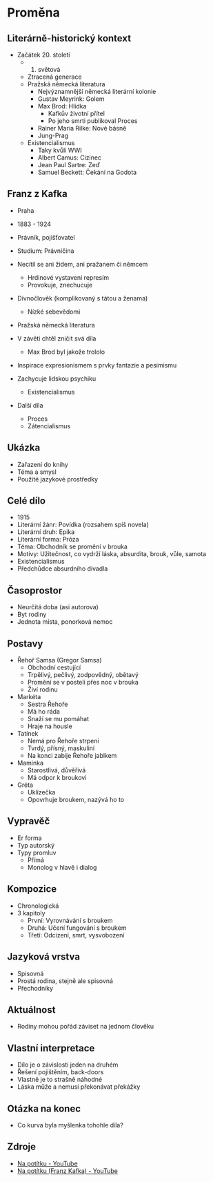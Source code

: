 # Proměna

## Literárně-historický kontext
- Začátek 20. století
    - 1. světová
    - Ztracená generace
    - Pražská německá literatura
        - Nejvýznamnější německá literární kolonie
        - Gustav Meyrink: Golem
        - Max Brod: Hlídka
            - Kafkův životní přítel
            - Po jeho smrti publikoval Proces
        - Rainer Maria Rilke: Nové básně
        - Jung-Prag
    - Existencialismus
        - Taky kvůli WWI
        - Albert Camus: Cizinec
        - Jean Paul Sartre: Zeď
        - Samuel Beckett: Čekání na Godota

## Franz z Kafka
- Praha
- 1883 - 1924
- Právník, pojišťovatel
- Studium: Právničina
- Necítil se ani židem, ani pražanem či němcem
    - Hrdinové vystaveni represím
    - Provokuje, znechucuje
- Divnočlověk (komplikovaný s tátou a ženama)
    - Nízké sebevědomí

- Pražská německá literatura
- V závěti chtěl zničit svá díla
    - Max Brod byl jakože trololo
- Inspirace expresionismem s prvky fantazie a pesimismu
- Zachycuje lidskou psychiku
    - Existencialismus

- Další díla
    - Proces
    - Zátencialismus

## Ukázka
- Zařazení do knihy
- Téma a smysl
- Použité jazykové prostředky

## Celé dílo
- 1915
- Literární žánr: Povídka (rozsahem spíš novela)
- Literární druh: Epika
- Literární forma: Próza
- Téma: Obchodník se promění v brouka
- Motivy: Užitečnost, co vydrží láska, absurdita, brouk, vůle, samota
- Existencialismus
- Předchůdce absurdního divadla

## Časoprostor
- Neurčitá doba (asi autorova)
- Byt rodiny
- Jednota místa, ponorková nemoc

## Postavy
- Řehoř Samsa (Gregor Samsa)
    - Obchodní cestující
    - Trpělivý, pečlivý, zodpovědný, obětavý
    - Promění se v posteli přes noc v brouka
    - Živí rodinu
- Markéta
    - Sestra Řehoře
    - Má ho ráda
    - Snaží se mu pomáhat
    - Hraje na housle
- Tatínek
    - Nemá pro Řehoře strpení
    - Tvrdý, přísný, maskuliní
    - Na konci zabije Řehoře jablkem
- Maminka
    - Starostlivá, důvěřivá
    - Má odpor k broukovi
- Gréta
    - Uklízečka
    - Opovrhuje broukem, nazývá ho to

## Vypravěč
- Er forma
- Typ autorský
- Typy promluv
    - Přímá
    - Monolog v hlavě i dialog

## Kompozice
- Chronologická
- 3 kapitoly
    - První: Vyrovnávání s broukem
    - Druhá: Učení fungování s broukem
    - Třetí: Odcizení, smrt, vysvobození

## Jazyková vrstva
- Spisovná
- Prostá rodina, stejně ale spisovná
- Přechodníky

## Aktuálnost
- Rodiny mohou pořád záviset na jednom člověku

## Vlastní interpretace
- Dílo je o závislosti jeden na druhém
- Řešení pojištěním, back-doors
- Vlastně je to strašně náhodné
- Láska může a nemusí překonávat překážky

## Otázka na konec
- Co kurva byla myšlenka tohohle díla?

## Zdroje
- [Na potítku - YouTube](https://www.youtube.com/watch?v=X3DQpH8ZKbM&)
- [Na potítku (Franz Kafka) - YouTube](https://www.youtube.com/watch?v=JvWCJIyOaAw)